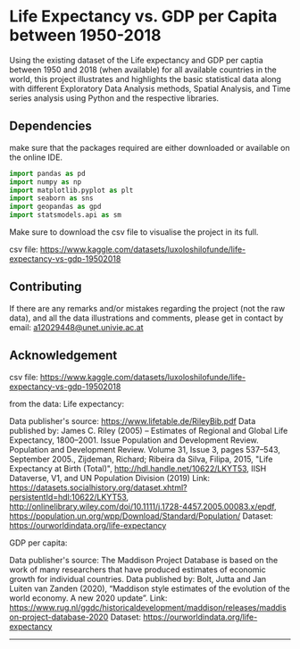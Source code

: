 
# Life Expectancy vs. GDP per Capita between 1950-2018

Using the existing dataset of the Life expectancy and GDP per captia between 1950 and 2018 (when available) for all available countries in the world, this project illustrates and highlights the basic statistical data along with different Exploratory Data Analysis methods, Spatial Analysis, and Time series analysis using Python and the respective libraries. 


## Dependencies

make sure that the packages required are either downloaded or available on the online IDE. 

```python
import pandas as pd
import numpy as np
import matplotlib.pyplot as plt
import seaborn as sns
import geopandas as gpd
import statsmodels.api as sm
```

Make sure to download the csv file to visualise the project in its full. 

csv file: 
https://www.kaggle.com/datasets/luxoloshilofunde/life-expectancy-vs-gdp-19502018


## Contributing

If there are any remarks and/or mistakes regarding the project (not the raw data), and all the data illustrations and comments, please get in contact by email: a12029448@unet.univie.ac.at


## Acknowledgement 

csv file: 
https://www.kaggle.com/datasets/luxoloshilofunde/life-expectancy-vs-gdp-19502018

from the data: 
Life expectancy:

Data publisher's source: https://www.lifetable.de/RileyBib.pdf
Data published by: James C. Riley (2005) – Estimates of Regional and Global Life Expectancy, 1800–2001. Issue Population and Development Review. Population and Development Review. Volume 31, Issue 3, pages 537–543, September 2005., Zijdeman, Richard; Ribeira da Silva, Filipa, 2015, "Life Expectancy at Birth (Total)", http://hdl.handle.net/10622/LKYT53, IISH Dataverse, V1, and UN Population Division (2019)
Link: https://datasets.socialhistory.org/dataset.xhtml?persistentId=hdl:10622/LKYT53, http://onlinelibrary.wiley.com/doi/10.1111/j.1728-4457.2005.00083.x/epdf, https://population.un.org/wpp/Download/Standard/Population/
Dataset: https://ourworldindata.org/life-expectancy

GDP per capita:

Data publisher's source: The Maddison Project Database is based on the work of many researchers that have produced estimates of economic growth for individual countries.
Data published by: Bolt, Jutta and Jan Luiten van Zanden (2020), “Maddison style estimates of the evolution of the world economy. A new 2020 update”.
Link: https://www.rug.nl/ggdc/historicaldevelopment/maddison/releases/maddison-project-database-2020
Dataset: https://ourworldindata.org/life-expectancy


---

